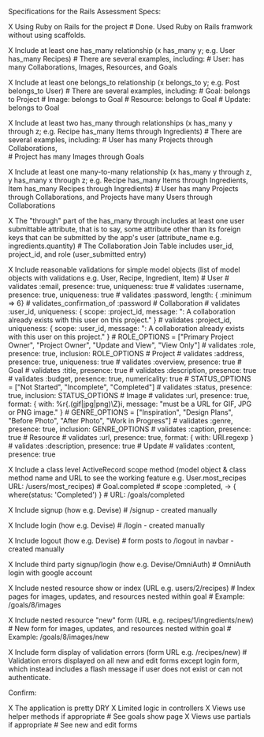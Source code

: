 Specifications for the Rails Assessment
Specs:

X    Using Ruby on Rails for the project
        # Done. Used Ruby on Rails framwork without using scaffolds.

X    Include at least one has_many relationship (x has_many y; e.g. User has_many Recipes)
        # There are several examples, including:
            # User: has many Collaborations, Images, Resources, and Goals

X    Include at least one belongs_to relationship (x belongs_to y; e.g. Post belongs_to User)
        # There are several examples, including:
            # Goal: belongs to Project
            # Image: belongs to Goal
            # Resource: belongs to Goal
            # Update: belongs to Goal

X    Include at least two has_many through relationships (x has_many y through z; e.g. Recipe has_many                  Items through Ingredients)
        # There are several examples, including:
            # User has many Projects through Collaborations,  
            # Project has many Images through Goals

X    Include at least one many-to-many relationship (x has_many y through z, y has_many x through z; e.g.               Recipe has_many Items through Ingredients, Item has_many Recipes through Ingredients)
        #  User has many Projects through Collaborations, and Projects have many Users through Collaborations

X    The "through" part of the has_many through includes at least one user submittable attribute, that is               to say, some attribute other than its foreign keys that can be submitted by the app's user                          (attribute_name e.g. ingredients.quantity)
        # The Collaboration Join Table includes user_id, project_id, and role (user_submitted entry)

X    Include reasonable validations for simple model objects (list of model objects with validations e.g.               User, Recipe, Ingredient, Item)
        # User
            # validates :email, presence: true, uniqueness: true
            # validates :username, presence: true, uniqueness: true
            # validates :password, length: { :minimum => 6}
            # validates_confirmation_of :password
        # Collaboration
            # validates :user_id, uniqueness: { scope: :project_id, message: ": A collaboration already exists with this user on this project." }
            # validates :project_id, uniqueness: { scope: :user_id, message: ": A collaboration already exists with this user on this project." }
            # ROLE_OPTIONS = ["Primary Project Owner", "Project Owner", "Update and View", "View Only"]
            # validates :role, presence: true, inclusion: ROLE_OPTIONS
        # Project
            # validates :address, presence: true, uniqueness: true
            # validates :overview, presence: true
        # Goal
            # validates :title, presence: true
            # validates :description, presence: true
            # validates :budget, presence: true, numericality: true
            # STATUS_OPTIONS = ["Not Started", "Incomplete", "Completed"]
            # validates :status, presence: true, inclusion: STATUS_OPTIONS
        # Image
            # validates :url, presence: true, format: { with: %r{.(gif|jpg|png)\Z}i, message: "must be a URL for GIF, JPG or PNG image." }
            # GENRE_OPTIONS = ["Inspiration", "Design Plans", "Before Photo", "After Photo", "Work in Progress"]
            # validates :genre, presence: true, inclusion: GENRE_OPTIONS
            # validates :caption, presence: true
        # Resource
            # validates :url, presence: true, format: { with: URI.regexp }
            # validates :description, presence: true
        # Update
            # validates :content, presence: true

X    Include a class level ActiveRecord scope method (model object & class method name and URL to see the               working feature e.g. User.most_recipes URL: /users/most_recipes)
        # Goal.completed
            # scope :completed, -> { where(status: 'Completed') }
            # URL: /goals/completed

X    Include signup (how e.g. Devise)
        # /signup - created manually

X    Include login (how e.g. Devise)
        # /login - created manually

X    Include logout (how e.g. Devise)
        # form posts to /logout in navbar - created manually

X    Include third party signup/login (how e.g. Devise/OmniAuth)
        # OmniAuth login with google account

X    Include nested resource show or index (URL e.g. users/2/recipes)
        # Index pages for images, updates, and resources nested within goal
            # Example: /goals/8/images

X    Include nested resource "new" form (URL e.g. recipes/1/ingredients/new)
        # New form for images, updates, and resources nested within goal
            # Example: /goals/8/images/new

X    Include form display of validation errors (form URL e.g. /recipes/new)
        # Validation errors displayed on all new and edit forms except login form, which instead includes a flash message if user does not exist or can not authenticate.

Confirm:

 X      The application is pretty DRY
 X      Limited logic in controllers
 X      Views use helper methods if appropriate
                # See goals show page
 X      Views use partials if appropriate
                # See new and edit forms